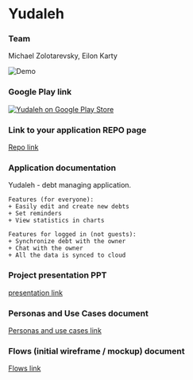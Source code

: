 Yudaleh
====================

### Team

Michael Zolotarevsky, Eilon Karty

![Demo](art/demo.gif)

### Google Play link

[![Yudaleh on Google Play Store](http://developer.android.com/images/brand/en_generic_rgb_wo_60.png)](https://play.google.com/store/apps/details?id=com.yudaleh.app)

### Link to your application REPO page

[Repo link]

### Application documentation

Yudaleh - debt managing application.

    Features (for everyone):
    + Easily edit and create new debts
	+ Set reminders
	+ View statistics in charts

    Features for logged in (not guests):
    + Synchronize debt with the owner
	+ Chat with the owner
	+ All the data is synced to cloud

### Project presentation PPT

[presentation link]

### Personas and Use Cases document

[Personas and use cases link]

### Flows (initial wireframe / mockup) document

[Flows link]



[Repo link]:https://github.com/michaz13/Yudaleh.git
[presentation link]:https://docs.google.com/presentation/d/1UhL2zULKkW-iMzWz02AbvQw5ic3h8dFGUkpl7clk1xM/edit?usp=sharing
[Personas and use cases link]:https://drive.google.com/file/d/0ByjO2d3s9uDbRTZYb21ua1RMdTQ/view?usp=sharing
[Flows link]:https://drive.google.com/file/d/0ByjO2d3s9uDbR1VPRTUwU0JZNkU/view?usp=sharing
